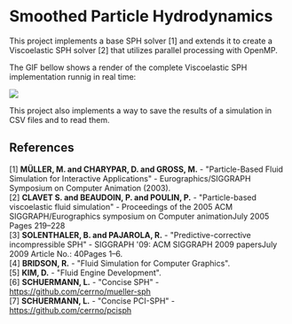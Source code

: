 # Smoothed Particle Hydrodynamics

This project implements a base SPH solver [1] and extends it to create a Viscoelastic SPH solver [2] that utilizes parallel processing with OpenMP.

The GIF bellow shows a render of the complete Viscoelastic SPH implementation runnig in real time:

![](/media/VSPH.gif)

This project also implements a way to save the results of a simulation in CSV files and to read them.

## References

[1] **MÜLLER, M. and CHARYPAR, D. and GROSS, M.** - "Particle-Based Fluid Simulation for Interactive Applications" - Eurographics/SIGGRAPH Symposium on Computer Animation (2003). <br>
[2] **CLAVET S. and BEAUDOIN, P. and POULIN, P.** - "Particle-based viscoelastic fluid simulation" - Proceedings of the 2005 ACM SIGGRAPH/Eurographics symposium on Computer animationJuly 2005 Pages 219–228 <br>
[3] **SOLENTHALER, B. and PAJAROLA, R.** - "Predictive-corrective incompressible SPH" - SIGGRAPH '09: ACM SIGGRAPH 2009 papersJuly 2009 Article No.: 40Pages 1–6. <br>
[4] **BRIDSON, R.** - "Fluid Simulation for Computer Graphics". <br>
[5] **KIM, D.** - "Fluid Engine Development". <br>
[6] **SCHUERMANN, L.** - "Concise SPH" - https://github.com/cerrno/mueller-sph <br>
[7] **SCHUERMANN, L.** - "Concise PCI-SPH" - https://github.com/cerrno/pcisph <br>